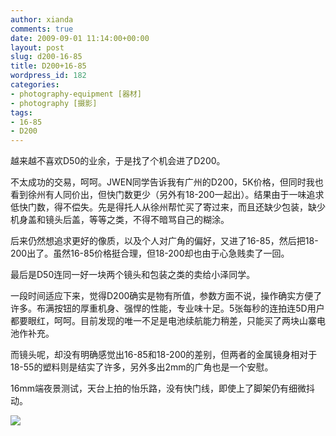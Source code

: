 ```yaml
---
author: xianda
comments: true
date: 2009-09-01 11:14:00+00:00
layout: post
slug: d200-16-85
title: D200+16-85
wordpress_id: 182
categories:
- photography-equipment [器材]
- photography [摄影]
tags:
- 16-85
- D200
---
```


越来越不喜欢D50的业余，于是找了个机会进了D200。

不太成功的交易，呵呵。JWEN同学告诉我有广州的D200，5K价格，但同时我也看到徐州有人同价出，但快门数更少（另外有18-200一起出）。结果由于一味追求低快门数，得不偿失。先是得托人从徐州帮忙买了寄过来，而且还缺少包装，缺少机身盖和镜头后盖，等等之类，不得不暗骂自己的糊涂。

后来仍然想追求更好的像质，以及个人对广角的偏好，又进了16-85，然后把18-200出了。虽然16-85价格挺合理，但18-200却也由于心急贱卖了一回。

最后是D50连同一好一块两个镜头和包装之类的卖给小泽同学。

一段时间适应下来，觉得D200确实是物有所值，参数方面不说，操作确实方便了许多。布满按钮的厚重机身、强悍的性能，专业味十足。5张每秒的连拍连5D用户都要眼红，呵呵。目前发现的唯一不足是电池续航能力稍差，只能买了两块山寨电池作补充。

而镜头呢，却没有明确感觉出16-85和18-200的差别，但两者的金属镜身相对于18-55的塑料则是结实了许多，另外多出2mm的广角也是一个安慰。

16mm端夜景测试，天台上拍的怡乐路，没有快门线，即使上了脚架仍有细微抖动。

![](http://public.blu.livefilestore.com/y1pC03dX1eGw8y3KgfSemHPL2TUKX7kx0ruestv5xKo8LjgzL9LUqEXlJ72vUxHvc-ieH306Z6h3DhEp0zw-BAkAA/DSC_0087.jpg?psid=1)
